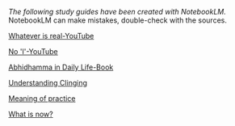 *The following study guides have been created with NotebookLM.*
NotebookLM can make mistakes, double-check with the sources.

[Whatever is real-YouTube](https://alwell.github.io/Study-guides/Whatever)

[No 'I'-YouTube](https://alwell.github.io/Study-guides/no_I)

[Abhidhamma in Daily Life-Book](https://alwell.github.io/Study-guides/abhidhamma_in_daily_life)

[Understanding Clinging](https://alwell.github.io/Study-guides/understanding_clinging)

[Meaning of practice](https://alwell.github.io/Study-guides/meaning_of_practice)
  

[What is now?](https://alwell.github.io/Study-guides/what_is_now)
